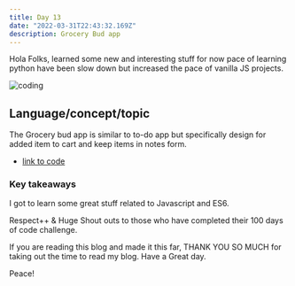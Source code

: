 ```yaml
---
title: Day 13
date: "2022-03-31T22:43:32.169Z"
description: Grocery Bud app
---
```


Hola Folks, learned some new and interesting stuff for now pace of learning python have been slow down but increased the pace of vanilla JS projects.

![coding](./webdev.png)

## Language/concept/topic

The Grocery bud app is similar to to-do app but specifically design for added item to cart and keep items in notes form.

- [link to code](https://github.com/jay-2000/jsMiniProjects/tree/main/grocery-bud)


### Key takeaways

I got to learn some great stuff related to Javascript and ES6.




Respect++ & Huge Shout outs to those who have completed their 100 days of code challenge.

If you are reading this blog and made it this far, THANK YOU SO MUCH for taking out the time to read my blog. Have a Great day.

Peace!